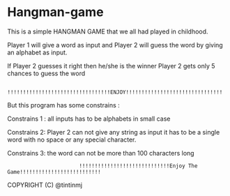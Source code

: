 Hangman-game
============

 This is a simple HANGMAN GAME that
 we all had played in childhood.


 Player 1 will give a word as input and Player 2 will guess the word
 by giving an alphabet as input.

 If Player 2 guesses it right then he/she is the winner
 Player 2 gets only 5 chances to guess the word

                           !!!!!!!!!!!!!!!!!!!!!!!!!!!!!!!!!ENJOY!!!!!!!!!!!!!!!!!!!!!!!!!!!!!!!

 But this program has some constrains :

 Constrains 1 : all inputs has to be alphabets in small case

 Constrains 2: Player 2 can not give any string as input it has to be a single word with no space or any special character.

 Constrains 3: the word can not be more than 100 characters long



                           !!!!!!!!!!!!!!!!!!!!!!!!!!!!!Enjoy The Game!!!!!!!!!!!!!!!!!!!!!!!!!!

 COPYRIGHT (C) @tintinmj

